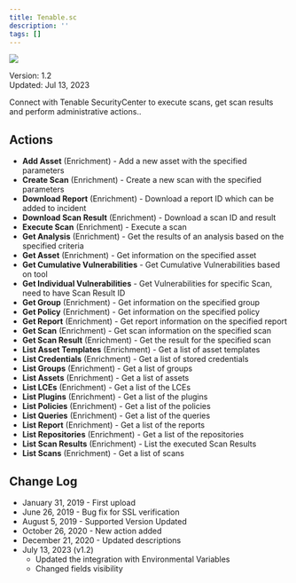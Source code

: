```yaml
---
title: Tenable.sc
description: ''
tags: []
---
```


![](/img/platform-services/automation-service/app-central/logos/tenable.sc.png)

Version: 1.2  
Updated: Jul 13, 2023

Connect with Tenable SecurityCenter to execute scans, get scan results and perform administrative actions..

## Actions

* **Add Asset** (Enrichment) - Add a new asset with the specified parameters
* **Create Scan** (Enrichment) - Create a new scan with the specified parameters
* **Download Report** (Enrichment) - Download a report ID which can be added to incident
* **Download Scan Result** (Enrichment) - Download a scan ID and result
* **Execute Scan** (Enrichment) - Execute a scan
* **Get Analysis** (Enrichment) - Get the results of an analysis based on the specified criteria
* **Get Asset** (Enrichment) - Get information on the specified asset
* **Get Cumulative Vulnerabilities** - Get Cumulative Vulnerabilities based on tool
* **Get Individual Vulnerabilities** - Get Vulnerabilities for specific Scan, need to have Scan Result ID
* **Get Group** (Enrichment) - Get information on the specified group
* **Get Policy** (Enrichment) - Get information on the specified policy
* **Get Report** (Enrichment) - Get report information on the specified report
* **Get Scan** (Enrichment) - Get scan information on the specified scan
* **Get Scan Result** (Enrichment) - Get the result for the specified scan
* **List Asset Templates** (Enrichment) - Get a list of asset templates
* **List Credentials** (Enrichment) - Get a list of stored credentials
* **List Groups** (Enrichment) - Get a list of groups
* **List Assets** (Enrichment) - Get a list of assets
* **List LCEs** (Enrichment) - Get a list of the LCEs
* **List Plugins** (Enrichment) - Get a list of the plugins
* **List Policies** (Enrichment) - Get a list of the policies
* **List Queries** (Enrichment) - Get a list of the queries
* **List Report** (Enrichment) - Get a list of the reports
* **List Repositories** (Enrichment) - Get a list of the repositories
* **List Scan Results** (Enrichment) - List the executed Scan Results
* **List Scans** (Enrichment) - Get a list of scans

## Change Log

* January 31, 2019 - First upload
* June 26, 2019 - Bug fix for SSL verification
* August 5, 2019 - Supported Version Updated
* October 26, 2020 - New action added
* December 21, 2020 - Updated descriptions
* July 13, 2023 (v1.2)
	+ Updated the integration with Environmental Variables
	+ Changed fields visibility
